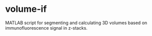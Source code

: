 # volume-if
MATLAB script for segmenting and calculating 3D volumes based on immunofluorescence signal in z-stacks.  
